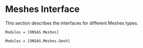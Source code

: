 # Meshes Interface

This section describes the interfaces for different Meshes types.

```@autodocs
Modules = [ONSAS.Meshes]
```

```@autodocs
Modules = [ONSAS.Meshes.Gmsh]
```